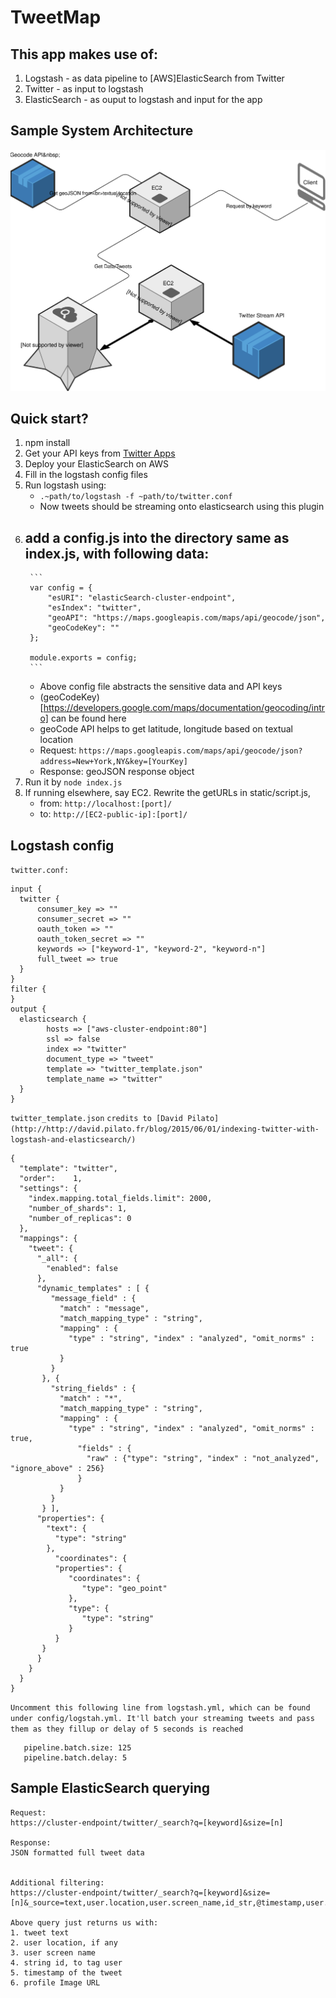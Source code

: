 # TweetMap

## This app makes use of:
1. Logstash - as data pipeline to [AWS]ElasticSearch from Twitter
2. Twitter - as input to logstash
3. ElasticSearch - as ouput to logstash and input for the app


## Sample System Architecture
![System Architecture hosted on AWS](system_architecture.svg?raw=true "System Architecture")


## Quick start?

1. npm install
2. Get your API keys from [Twitter Apps](https://apps.twitter.com/)
3. Deploy your ElasticSearch on AWS
4. Fill in the logstash config files
5. Run logstash using:
   - `.~path/to/logstash -f ~path/to/twitter.conf` 
   - Now tweets should be streaming onto elasticsearch using this plugin
6. add a config.js into the directory same as index.js, with following data:
   - 
        ```
        var config = {
            "esURI": "elasticSearch-cluster-endpoint",
            "esIndex": "twitter",
            "geoAPI": "https://maps.googleapis.com/maps/api/geocode/json",
            "geoCodeKey": ""
        };

        module.exports = config;
        ```
    - Above config file abstracts the sensitive data and API keys
    - (geoCodeKey)[https://developers.google.com/maps/documentation/geocoding/intro] can be found here
    - geoCode API helps to get latitude, longitude based on textual location 
    - Request: `https://maps.googleapis.com/maps/api/geocode/json?address=New+York,NY&key=[YourKey]`
    - Response: geoJSON response object
7. Run it by `node index.js`
8. If running elsewhere, say EC2. Rewrite the getURLs in static/script.js,
   - from: `http://localhost:[port]/`
   - to: `http://[EC2-public-ip]:[port]/`


## Logstash config
`twitter.conf:`
```
input {
  twitter {
      consumer_key => ""
      consumer_secret => ""
      oauth_token => ""
      oauth_token_secret => ""
      keywords => ["keyword-1", "keyword-2", "keyword-n"]
      full_tweet => true
  }
}
filter {
}
output {
  elasticsearch {
        hosts => ["aws-cluster-endpoint:80"]
        ssl => false	
        index => "twitter"
        document_type => "tweet"
        template => "twitter_template.json"
        template_name => "twitter"
  }
}
```

`twitter_template.json`
`credits to [David Pilato](http://http://david.pilato.fr/blog/2015/06/01/indexing-twitter-with-logstash-and-elasticsearch/)`
```
{
  "template": "twitter",
  "order":    1,
  "settings": {
    "index.mapping.total_fields.limit": 2000,
    "number_of_shards": 1,
    "number_of_replicas": 0
  },
  "mappings": {
    "tweet": {
      "_all": {
        "enabled": false
      },
      "dynamic_templates" : [ {
         "message_field" : {
           "match" : "message",
           "match_mapping_type" : "string",
           "mapping" : {
             "type" : "string", "index" : "analyzed", "omit_norms" : true
           }
         }
       }, {
         "string_fields" : {
           "match" : "*",
           "match_mapping_type" : "string",
           "mapping" : {
             "type" : "string", "index" : "analyzed", "omit_norms" : true,
               "fields" : {
                 "raw" : {"type": "string", "index" : "not_analyzed", "ignore_above" : 256}
               }
           }
         }
       } ],
      "properties": {
        "text": {
          "type": "string"
        },
          "coordinates": {
          "properties": {
             "coordinates": {
                "type": "geo_point"
             },
             "type": {
                "type": "string"
             }
          }
       }
      }
    }
  }
}
```

`Uncomment this following line from logstash.yml, which can be found under config/logstah.yml. It'll batch your streaming tweets and pass them as they fillup or delay of 5 seconds is reached`
```
   pipeline.batch.size: 125
   pipeline.batch.delay: 5
```


## Sample ElasticSearch querying
```
Request:
https://cluster-endpoint/twitter/_search?q=[keyword]&size=[n]

Response:
JSON formatted full tweet data


Additional filtering:
https://cluster-endpoint/twitter/_search?q=[keyword]&size=[n]&_source=text,user.location,user.screen_name,id_str,@timestamp,user.profile_image_url_https

Above query just returns us with:
1. tweet text
2. user location, if any
3. user screen name
4. string id, to tag user
5. timestamp of the tweet
6. profile Image URL
```

